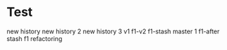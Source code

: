 # Test
new history 
new history 2
new history 3
v1
f1-v2
f1-stash
master 1
f1-after stash
f1
refactoring